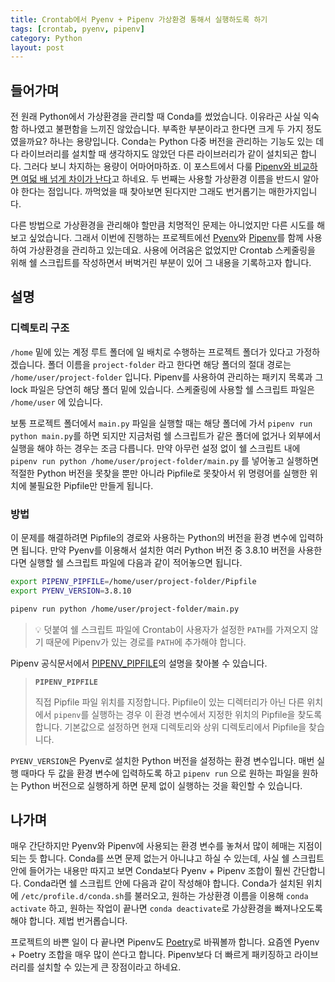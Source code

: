 ```yaml
---
title: Crontab에서 Pyenv + Pipenv 가상환경 통해서 실행하도록 하기
tags: [crontab, pyenv, pipenv]
category: Python
layout: post
---
```


## 들어가며

전 원래 Python에서 가상환경을 관리할 때 Conda를 썼었습니다. 이유라곤 사실 익숙함 하나였고 불편함을 느끼진 않았습니다. 부족한 부분이라고 한다면 크게 두 가지 정도였을까요? 하나는 용량입니다. Conda는 Python 다중 버전을 관리하는 기능도 있는 데다 라이브러리를 설치할 때 생각하지도 않았던 다른 라이브러리가 같이 설치되곤 합니다. 그러다 보니 차지하는 용량이 어마어마하죠. 이 포스트에서 다룰 [Pipenv와 비교하면 여덟 배 넘게 차이가 난다](https://towardsdatascience.com/pipenv-vs-conda-for-data-scientists-b9a372faf9d9)고 하네요. 두 번째는 사용할 가상환경 이름을 반드시 알아야 한다는 점입니다. 까먹었을 때 찾아보면 된다지만 그래도 번거롭기는 매한가지입니다.

다른 방법으로 가상환경을 관리해야 할만큼 치명적인 문제는 아니었지만 다른 시도를 해보고 싶었습니다. 그래서 이번에 진행하는 프로젝트에선 [Pyenv](https://github.com/pyenv/pyenv)와 [Pipenv](https://pipenv.pypa.io/)를 함께 사용하여 가상환경을 관리하고 있는데요. 사용에 어려움은 없었지만 Crontab 스케줄링을 위해 쉘 스크립트를 작성하면서 버벅거린 부분이 있어 그 내용을 기록하고자 합니다.

## 설명

### 디렉토리 구조

`/home` 밑에 있는 계정 루트 폴더에 일 배치로 수행하는 프로젝트 폴더가 있다고 가정하겠습니다. 폴더 이름을 `project-folder` 라고 한다면 해당 폴더의 절대 경로는 `/home/user/project-folder` 입니다. Pipenv를 사용하여 관리하는 패키지 목록과 그 lock 파일은 당연히 해당 폴더 밑에 있습니다. 스케줄링에 사용할 쉘 스크립트 파일은 `/home/user` 에 있습니다.

보통 프로젝트 폴더에서 `main.py` 파일을 실행할 때는 해당 폴더에 가서 `pipenv run python main.py`를 하면 되지만 지금처럼 쉘 스크립트가 같은 폴더에 없거나 외부에서 실행을 해야 하는 경우는 조금 다릅니다. 만약 아무런 설정 없이 쉘 스크립트 내에 `pipenv run python /home/user/project-folder/main.py` 를 넣어놓고 실행하면 적절한 Python 버전을 못찾을 뿐만 아니라 Pipfile로 못찾아서 위 명령어를 실행한 위치에 불필요한 Pipfile만 만들게 됩니다.

### 방법

이 문제를 해결하려면 Pipfile의 경로와 사용하는 Python의 버전을 환경 변수에 입력하면 됩니다. 만약 Pyenv를 이용해서 설치한 여러 Python 버전 중 3.8.10 버전을 사용한다면 실행할 쉘 스크립트 파일에 다음과 같이 적어놓으면 됩니다.

```bash
export PIPENV_PIPFILE=/home/user/project-folder/Pipfile
export PYENV_VERSION=3.8.10

pipenv run python /home/user/project-folder/main.py
```

> 💡 덧붙여 쉘 스크립트 파일에 Crontab이 사용자가 설정한 `PATH`를 가져오지 않기 때문에 Pipenv가 있는 경로를 `PATH`에 추가해야 합니다.

Pipenv 공식문서에서 [PIPENV_PIPFILE](https://pipenv.pypa.io/en/latest/advanced/#pipenv.environments.Setting.PIPENV_PIPFILE)의 설명을 찾아볼 수 있습니다.

> <b>`PIPENV_PIPFILE`</b>
> 
> 직접 Pipfile 파일 위치를 지정합니다. Pipfile이 있는 디렉터리가 아닌 다른 위치에서 `pipenv`를 실행하는 경우 이 환경 변수에서 지정한 위치의 Pipfile을 찾도록 합니다.
> 기본값으로 설정하면 현재 디렉토리와 상위 디렉토리에서 Pipfile을 찾습니다.

`PYENV_VERSION`은 Pyenv로 설치한 Python 버전을 설정하는 환경 변수입니다. 매번 실행 때마다 두 값을 환경 변수에 입력하도록 하고 `pipenv run` 으로 원하는 파일을 원하는 Python 버전으로 실행하게 하면 문제 없이 실행하는 것을 확인할 수 있습니다.

## 나가며

매우 간단하지만 Pyenv와 Pipenv에 사용되는 환경 변수를 놓쳐서 많이 헤매는 지점이 되는 듯 합니다. Conda를 쓰면 문제 없는거 아니냐고 하실 수 있는데, 사실 쉘 스크립트 안에 들어가는 내용만 따지고 보면 Conda보다 Pyenv + Pipenv 조합이 훨씬 간단합니다. Conda라면 쉘 스크립트 안에 다음과 같이 작성해야 합니다. Conda가 설치된 위치에 `/etc/profile.d/conda.sh`를 불러오고, 원하는 가상환경 이름을 이용해 `conda activate` 하고, 원하는 작업이 끝나면 `conda deactivate`로 가상환경을 빠져나오도록 해야 합니다. 제법 번거롭습니다.

프로젝트의 바쁜 일이 다 끝나면 Pipenv도 [Poetry](https://python-poetry.org/)로 바꿔볼까 합니다. 요즘엔 Pyenv + Poetry 조합을 매우 많이 쓴다고 합니다. Pipenv보다 더 빠르게 패키징하고 라이브러리를 설치할 수 있는게 큰 장점이라고 하네요.

